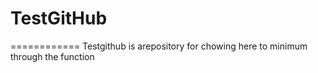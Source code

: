 # TestGitHub
============
Testgithub is arepository for chowing here to minimum through the function
